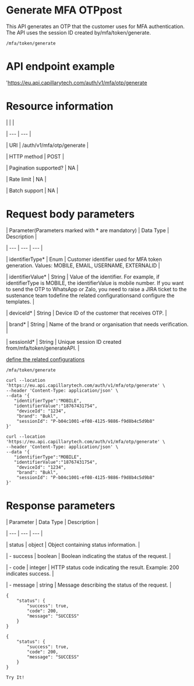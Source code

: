 # Generate MFA OTPpost

This API generates an OTP that the customer uses for MFA authentication. The API uses the session ID created by/mfa/token/generate.

`/mfa/token/generate`

# API endpoint example

'https://eu.api.capillarytech.com/auth/v1/mfa/otp/generate

# Resource information

|  |  |

| --- | --- |

| URI | /auth/v1/mfa/otp/generate |

| HTTP method | POST |

| Pagination supported? | NA |

| Rate limit | NA |

| Batch support | NA |



# Request body parameters

| Parameter(Parameters marked with * are mandatory) | Data Type | Description |

| --- | --- | --- |

| identifierType* | Enum | Customer identifier used for MFA token generation. Values: MOBILE, EMAIL, USERNAME, EXTERNALID |

| identifierValue* | String | Value of the identifier. For example, if identifierType is MOBILE, the identifierValue is mobile number. If you want to send the OTP to WhatsApp or Zalo, you need to raise a JIRA ticket to the sustenance team todefine the related configurationsand configure the templates. |

| deviceId* | String | Device ID of the customer that receives OTP. |

| brand* | String | Name of the brand or organisation that needs verification. |

| sessionId* | String | Unique session ID created from/mfa/token/generateAPI. |



[define the related configurations](/reference/authentication-configurations#integrating-whatsapp-and-zalo-for-otp-communication)

`/mfa/token/generate`

```
curl --location 'https://eu.api.capillarytech.com/auth/v1/mfa/otp/generate' \
--header 'Content-Type: application/json' \
--data '{
   "identifierType":"MOBILE",
   "identifierValue":"18767431754",
    "deviceId": "1234",
    "brand": "Bukl",
    "sessionId": "P-b04c1001-ef08-4125-9886-f9d8b4c5d9b8"
}'
```

```
curl --location 'https://eu.api.capillarytech.com/auth/v1/mfa/otp/generate' \
--header 'Content-Type: application/json' \
--data '{
   "identifierType":"MOBILE",
   "identifierValue":"18767431754",
    "deviceId": "1234",
    "brand": "Bukl",
    "sessionId": "P-b04c1001-ef08-4125-9886-f9d8b4c5d9b8"
}'
```

# Response parameters

| Parameter | Data Type | Description |

| --- | --- | --- |

| status | object | Object containing status information. |

| - success | boolean | Boolean indicating the status of the request. |

| - code | integer | HTTP status code indicating the result. Example: 200 indicates success. |

| - message | string | Message describing the status of the request. |



```
{
    "status": {
        "success": true,
        "code": 200,
        "message": "SUCCESS"
    }
}
```

```
{
    "status": {
        "success": true,
        "code": 200,
        "message": "SUCCESS"
    }
}
```

`Try It!`